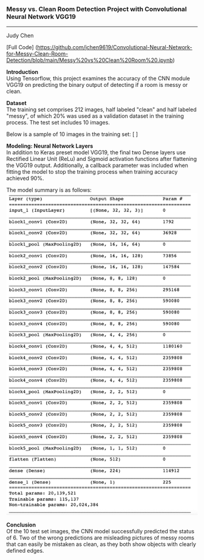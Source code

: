 ### Messy vs. Clean Room Detection Project with Convolutional Neural Network VGG19 
---
<a id="data-source"></a>
Judy Chen

[Full Code] (https://github.com/jchen9619/Convolutional-Neural-Network-for-Messy-Clean-Room-Detection/blob/main/Messy%20vs%20Clean%20Room%20.ipynb)

**Introduction** <br>
Using Tensorflow, this project examines the accuracy of the CNN module VGG19 on predicting the binary output of detecting if a room is messy or clean.

**Dataset** <br>
The training set comprises 212 images, half labeled "clean" and half labeled "messy", of which 20% was used as a validation dataset in the training process. The test set includes 10 images. 

Below is a sample of 10 images in the training set: 
[    ]

**Modeling: Neural Network Layers** <br>
In addition to Keras preset model VGG19, the final two Dense layers use Rectified Linear Unit (ReLu) and Sigmoid activation functions after flattening the VGG19 output. Additionally, a callback parameter was included when fitting the model to stop the training process when training accuracy achieved 90%. 

The model summary is as follows: <br>
  <img src="https://github.com/jchen9619/Convolutional-Neural-Network-for-Messy-Clean-Room-Detection/blob/main/CNN%20VGG19%20Param.png" />
</p>

**Conclusion** <br>
Of the 10 test set images, the CNN model successfully predicted the status of 6. Two of the wrong predictions are misleading pictures of messy rooms that can easily be mistaken as clean, as they both show objects with clearly defined edges. 

